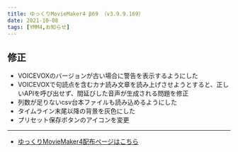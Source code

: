 ```yaml
---
title: ゆっくりMovieMaker4 β69 （v3.9.9.169）
date: 2021-10-08
tags: [YMM4,お知らせ]
---
```

## 修正
- VOICEVOXのバージョンが古い場合に警告を表示するようにした
- VOICEVOXで句読点を含むカナ読み文章を読み上げさせようとすると、正しいAPIを呼び出せず、間延びした音声が生成される問題を修正
- 列数が足りないcsv台本ファイルも読み込めるようにした
- タイムライン末尾以降の背景を灰色にした
- プリセット保存ボタンのアイコンを変更

---

- [ゆっくりMovieMaker4配布ページはこちら](../index.md)